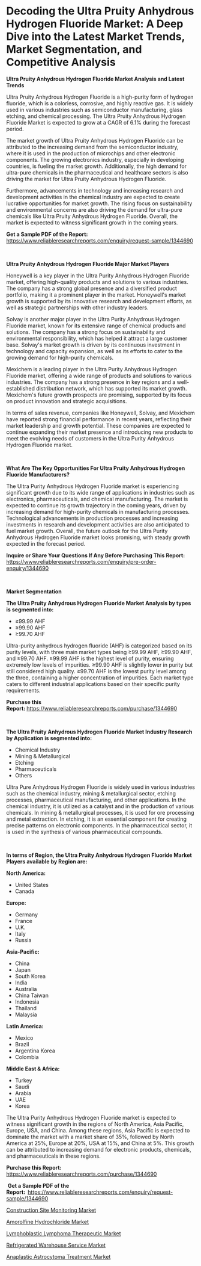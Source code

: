 <p><h1>Decoding the Ultra Pruity Anhydrous Hydrogen Fluoride Market: A Deep Dive into the Latest Market Trends, Market Segmentation, and Competitive Analysis</h1></p><p><strong>Ultra Pruity Anhydrous Hydrogen Fluoride Market Analysis and Latest Trends</strong></p>
<p><p>Ultra Pruity Anhydrous Hydrogen Fluoride is a high-purity form of hydrogen fluoride, which is a colorless, corrosive, and highly reactive gas. It is widely used in various industries such as semiconductor manufacturing, glass etching, and chemical processing. The Ultra Pruity Anhydrous Hydrogen Fluoride Market is expected to grow at a CAGR of 6.1% during the forecast period.</p><p>The market growth of Ultra Pruity Anhydrous Hydrogen Fluoride can be attributed to the increasing demand from the semiconductor industry, where it is used in the production of microchips and other electronic components. The growing electronics industry, especially in developing countries, is fueling the market growth. Additionally, the high demand for ultra-pure chemicals in the pharmaceutical and healthcare sectors is also driving the market for Ultra Pruity Anhydrous Hydrogen Fluoride.</p><p>Furthermore, advancements in technology and increasing research and development activities in the chemical industry are expected to create lucrative opportunities for market growth. The rising focus on sustainability and environmental concerns are also driving the demand for ultra-pure chemicals like Ultra Pruity Anhydrous Hydrogen Fluoride. Overall, the market is expected to witness significant growth in the coming years.</p></p>
<p><strong>Get a Sample PDF of the Report:&nbsp;</strong> <a href="https://www.reliableresearchreports.com/enquiry/request-sample/1344690">https://www.reliableresearchreports.com/enquiry/request-sample/1344690</a></p>
<p>&nbsp;</p>
<p><strong>Ultra Pruity Anhydrous Hydrogen Fluoride Major Market Players</strong></p>
<p><p>Honeywell is a key player in the Ultra Purity Anhydrous Hydrogen Fluoride market, offering high-quality products and solutions to various industries. The company has a strong global presence and a diversified product portfolio, making it a prominent player in the market. Honeywell's market growth is supported by its innovative research and development efforts, as well as strategic partnerships with other industry leaders.</p><p>Solvay is another major player in the Ultra Purity Anhydrous Hydrogen Fluoride market, known for its extensive range of chemical products and solutions. The company has a strong focus on sustainability and environmental responsibility, which has helped it attract a large customer base. Solvay's market growth is driven by its continuous investment in technology and capacity expansion, as well as its efforts to cater to the growing demand for high-purity chemicals.</p><p>Mexichem is a leading player in the Ultra Purity Anhydrous Hydrogen Fluoride market, offering a wide range of products and solutions to various industries. The company has a strong presence in key regions and a well-established distribution network, which has supported its market growth. Mexichem's future growth prospects are promising, supported by its focus on product innovation and strategic acquisitions.</p><p>In terms of sales revenue, companies like Honeywell, Solvay, and Mexichem have reported strong financial performance in recent years, reflecting their market leadership and growth potential. These companies are expected to continue expanding their market presence and introducing new products to meet the evolving needs of customers in the Ultra Purity Anhydrous Hydrogen Fluoride market.</p></p>
<p>&nbsp;</p>
<p><strong>What Are The Key Opportunities For Ultra Pruity Anhydrous Hydrogen Fluoride Manufacturers?</strong></p>
<p><p>The Ultra Purity Anhydrous Hydrogen Fluoride market is experiencing significant growth due to its wide range of applications in industries such as electronics, pharmaceuticals, and chemical manufacturing. The market is expected to continue its growth trajectory in the coming years, driven by increasing demand for high-purity chemicals in manufacturing processes. Technological advancements in production processes and increasing investments in research and development activities are also anticipated to fuel market growth. Overall, the future outlook for the Ultra Purity Anhydrous Hydrogen Fluoride market looks promising, with steady growth expected in the forecast period.</p></p>
<p><strong>Inquire or Share Your Questions If Any Before Purchasing This Report:</strong> <a href="https://www.reliableresearchreports.com/enquiry/pre-order-enquiry/1344690">https://www.reliableresearchreports.com/enquiry/pre-order-enquiry/1344690</a></p>
<p>&nbsp;</p>
<p><strong>Market Segmentation</strong></p>
<p><strong>The Ultra Pruity Anhydrous Hydrogen Fluoride Market Analysis by types is segmented into:</strong></p>
<p><ul><li>≥99.99 AHF</li><li>≥99.90 AHF</li><li>≥99.70 AHF</li></ul></p>
<p><p>Ultra-purity anhydrous hydrogen fluoride (AHF) is categorized based on its purity levels, with three main market types being ≥99.99 AHF, ≥99.90 AHF, and ≥99.70 AHF. ≥99.99 AHF is the highest level of purity, ensuring extremely low levels of impurities. ≥99.90 AHF is slightly lower in purity but still considered high quality. ≥99.70 AHF is the lowest purity level among the three, containing a higher concentration of impurities. Each market type caters to different industrial applications based on their specific purity requirements.</p></p>
<p><strong>Purchase this Report:&nbsp;</strong><a href="https://www.reliableresearchreports.com/purchase/1344690">https://www.reliableresearchreports.com/purchase/1344690</a></p>
<p>&nbsp;</p>
<p><strong>The Ultra Pruity Anhydrous Hydrogen Fluoride Market Industry Research by Application is segmented into:</strong></p>
<p><ul><li>Chemical Industry</li><li>Mining & Metallurgical</li><li>Etching</li><li>Pharmaceuticals</li><li>Others</li></ul></p>
<p><p>Ultra Pure Anhydrous Hydrogen Fluoride is widely used in various industries such as the chemical industry, mining & metallurgical sector, etching processes, pharmaceutical manufacturing, and other applications. In the chemical industry, it is utilized as a catalyst and in the production of various chemicals. In mining & metallurgical processes, it is used for ore processing and metal extraction. In etching, it is an essential component for creating precise patterns on electronic components. In the pharmaceutical sector, it is used in the synthesis of various pharmaceutical compounds.</p></p>
<p>&nbsp;</p>
<p><strong>In terms of Region, the Ultra Pruity Anhydrous Hydrogen Fluoride Market Players available by Region are:</strong></p>
<p>
    <p> <strong> North America: </strong>
        <ul>
            <li>United States</li>
            <li>Canada</li>
        </ul>
        </p> 
    <p> <strong> Europe: </strong>
        <ul>
            <li>Germany</li>
            <li>France</li>
            <li>U.K.</li>
            <li>Italy</li>
            <li>Russia</li>
        </ul>
        </p> 
    <p> <strong> Asia-Pacific: </strong>
        <ul>
            <li>China</li>
            <li>Japan</li>
            <li>South Korea</li>
            <li>India</li>
            <li>Australia</li>
            <li>China Taiwan</li>
            <li>Indonesia</li>
            <li>Thailand</li>
            <li>Malaysia</li>
        </ul>
        </p> 
    <p> <strong> Latin America: </strong>
        <ul>
            <li>Mexico</li>
            <li>Brazil</li>
            <li>Argentina Korea</li>
            <li>Colombia</li>
        </ul>
        </p> 
    <p> <strong> Middle East & Africa: </strong>
        <ul>
            <li>Turkey</li>
            <li>Saudi</li>
            <li>Arabia</li>
            <li>UAE</li>
            <li>Korea</li>
        </ul>
    </p>
    </p>
<p><p>The Ultra Purity Anhydrous Hydrogen Fluoride market is expected to witness significant growth in the regions of North America, Asia Pacific, Europe, USA, and China. Among these regions, Asia Pacific is expected to dominate the market with a market share of 35%, followed by North America at 25%, Europe at 20%, USA at 15%, and China at 5%. This growth can be attributed to increasing demand for electronic products, chemicals, and pharmaceuticals in these regions.</p></p>
<p><strong>Purchase this Report: </strong><a href="https://www.reliableresearchreports.com/purchase/1344690">https://www.reliableresearchreports.com/purchase/1344690</a></p>
<p>&nbsp;<strong>Get a Sample PDF of the Report:&nbsp;&nbsp;</strong><a href="https://www.reliableresearchreports.com/enquiry/request-sample/1344690">https://www.reliableresearchreports.com/enquiry/request-sample/1344690</a></p>
<p><strong></strong></p>
<p><p><a href="https://medium.com/@jerrodhilll68/construction-site-monitoring-market-report-reveals-the-latest-trends-and-growth-opportunities-of-36e617393d4c">Construction Site Monitoring Market</a></p><p><a href="https://medium.com/@jerrodhilll68/amorolfine-hydrochloride-market-size-and-market-trends-complete-industry-overview-2024-to-2031-a4acde59299a">Amorolfine Hydrochloride Market</a></p><p><a href="https://github.com/NorbertYates/Market-Research-Report-List-3/blob/main/lymphoblastic-lymphoma-therapeutic-market.md">Lymphoblastic Lymphoma Therapeutic Market</a></p><p><a href="https://issuu.com/reportprime-2/docs/refrigerated-warehouse-service-market-size-2030.pp">Refrigerated Warehouse Service Market</a></p><p><a href="https://issuu.com/reportprime-2/docs/anaplastic-astrocytoma-treatment-market-size-2030.">Anaplastic Astrocytoma Treatment Market</a></p></p>